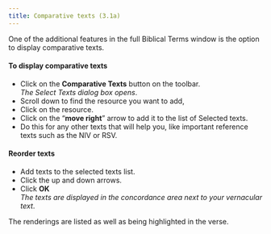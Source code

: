 ```yaml
---
title: Comparative texts (3.1a)
---
```

One of the additional features in the full Biblical Terms window is the option to display comparative texts.

#### To display comparative texts

-   Click on the **Comparative Texts** button on the toolbar.  
    *The Select Texts dialog box opens*.
-   Scroll down to find the resource you want to add,
-   Click on the resource.
-   Click on the “**move right**” arrow to add it to the list of Selected texts.
-   Do this for any other texts that will help you, like important reference texts such as the NIV or RSV.

#### Reorder texts

-   Add texts to the selected texts list.
-   Click the up and down arrows.
-   Click **OK**  
    *The texts are displayed in the concordance area next to your vernacular text*.

The renderings are listed as well as being highlighted in the verse.

